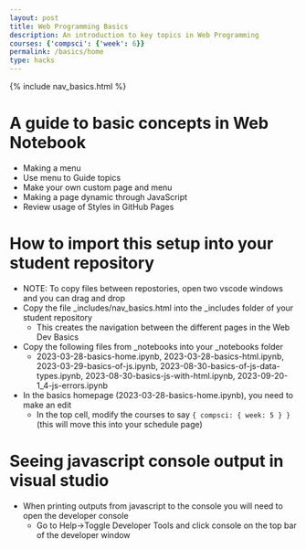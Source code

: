 ```yaml
---
layout: post
title: Web Programming Basics
description: An introduction to key topics in Web Programming
courses: {'compsci': {'week': 6}}
permalink: /basics/home
type: hacks
---
```


{% include nav_basics.html %}


# A guide to basic concepts in Web Notebook
- Making a menu
- Use menu to Guide topics
- Make your own custom page and menu
- Making a page dynamic through JavaScript
- Review usage of Styles in GitHub Pages

# How to import this setup into your student repository
- NOTE: To copy files between repostories, open two vscode windows and you can drag and drop
- Copy the file _includes/nav_basics.html into the _includes folder of your student repository
  - This creates the navigation between the different pages in the Web Dev Basics
- Copy the following files from _notebooks into your _notebooks folder
  - 2023-03-28-basics-home.ipynb, 2023-03-28-basics-html.ipynb, 2023-03-29-basics-of-js.ipynb, 2023-08-30-basics-of-js-data-types.ipynb, 2023-08-30-basics-js-with-html.ipynb, 2023-09-20-1_4-js-errors.ipynb
- In the basics homepage (2023-03-28-basics-home.ipynb), you need to make an edit
  - In the top cell, modify the courses to say `{ compsci: { week: 5 } }` (this will move this into your schedule page)

# Seeing javascript console output in visual studio
- When printing outputs from javascript to the console you will need to open the developer console
  - Go to Help->Toggle Developer Tools and click console on the top bar of the developer window
